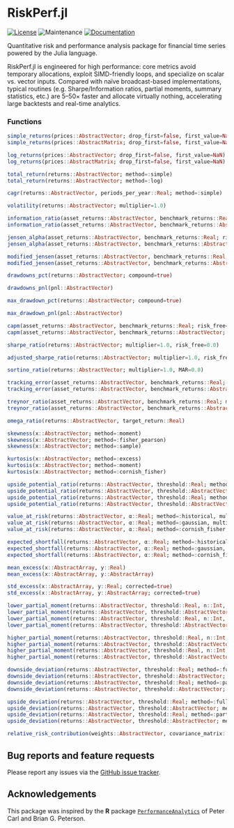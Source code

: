 # RiskPerf.jl

[![License](https://img.shields.io/badge/License-MIT-yellow.svg)](https://github.com/rbeeli/RiskPerf.jl/blob/main/LICENSE)
![Maintenance](https://img.shields.io/maintenance/yes/2025)
[![Documentation](https://img.shields.io/badge/docs-stable-blue.svg)](https://rbeeli.github.io/RiskPerf.jl/stable/)

Quantitative risk and performance analysis package for financial time series powered by the Julia language.

RiskPerf.jl is engineered for high performance: core metrics avoid temporary allocations, exploit SIMD-friendly loops, and specialize on scalar vs. vector inputs. Compared with naïve broadcast-based implementations, typical routines (e.g. Sharpe/Information ratios, partial moments, summary statistics, etc.) are 5–50× faster and allocate virtually nothing, accelerating large backtests and real-time analytics.

### Functions

```julia
simple_returns(prices::AbstractVector; drop_first=false, first_value=NaN)
simple_returns(prices::AbstractMatrix; drop_first=false, first_value=NaN)

log_returns(prices::AbstractVector; drop_first=false, first_value=NaN)
log_returns(prices::AbstractMatrix; drop_first=false, first_value=NaN)

total_return(returns::AbstractVector; method=:simple)
total_return(returns::AbstractVector; method=:log)

cagr(returns::AbstractVector, periods_per_year::Real; method=:simple)

volatility(returns::AbstractVector; multiplier=1.0)

information_ratio(asset_returns::AbstractVector, benchmark_returns::Real; multiplier=1.0)
information_ratio(asset_returns::AbstractVector, benchmark_returns::AbstractVector; multiplier=1.0)

jensen_alpha(asset_returns::AbstractVector, benchmark_returns::Real; risk_free=0.0)
jensen_alpha(asset_returns::AbstractVector, benchmark_returns::AbstractVector; risk_free=0.0)

modified_jensen(asset_returns::AbstractVector, benchmark_returns::Real; risk_free=0.0)
modified_jensen(asset_returns::AbstractVector, benchmark_returns::AbstractVector; risk_free=0.0)

drawdowns_pct(returns::AbstractVector; compound=true)

drawdowns_pnl(pnl::AbstractVector)

max_drawdown_pct(returns::AbstractVector; compound=true)

max_drawdown_pnl(pnl::AbstractVector)

capm(asset_returns::AbstractVector, benchmark_returns::Real; risk_free=0.0)
capm(asset_returns::AbstractVector, benchmark_returns::AbstractVector; risk_free=0.0)

sharpe_ratio(returns::AbstractVector; multiplier=1.0, risk_free=0.0)

adjusted_sharpe_ratio(returns::AbstractVector; multiplier=1.0, risk_free=0.0)

sortino_ratio(returns::AbstractVector; multiplier=1.0, MAR=0.0)

tracking_error(asset_returns::AbstractVector, benchmark_returns::Real; multiplier=1.0)
tracking_error(asset_returns::AbstractVector, benchmark_returns::AbstractVector; multiplier=1.0)

treynor_ratio(asset_returns::AbstractVector, benchmark_returns::Real; multiplier=1.0, risk_free=0.0)
treynor_ratio(asset_returns::AbstractVector, benchmark_returns::AbstractVector; multiplier=1.0, risk_free=0.0)

omega_ratio(returns::AbstractVector, target_return::Real)

skewness(x::AbstractVector; method=:moment)
skewness(x::AbstractVector; method=:fisher_pearson)
skewness(x::AbstractVector; method=:sample)

kurtosis(x::AbstractVector; method=:excess)
kurtosis(x::AbstractVector; method=:moment)
kurtosis(x::AbstractVector; method=:cornish_fisher)

upside_potential_ratio(returns::AbstractVector, threshold::Real; method=:full)
upside_potential_ratio(returns::AbstractVector, threshold::AbstractVector; method=:full)
upside_potential_ratio(returns::AbstractVector, threshold::Real; method=:partial)
upside_potential_ratio(returns::AbstractVector, threshold::AbstractVector; method=:partial)

value_at_risk(returns::AbstractVector, α::Real; method=:historical, multiplier=1.0)
value_at_risk(returns::AbstractVector, α::Real; method=:gaussian, multiplier=1.0)
value_at_risk(returns::AbstractVector, α::Real; method=:cornish_fisher, multiplier=1.0)

expected_shortfall(returns::AbstractVector, α::Real; method=:historical, multiplier=1.0)
expected_shortfall(returns::AbstractVector, α::Real; method=:gaussian, multiplier=1.0)
expected_shortfall(returns::AbstractVector, α::Real; method=:cornish_fisher, multiplier=1.0)

mean_excess(x::AbstractArray, y::Real)
mean_excess(x::AbstractArray, y::AbstractArray)

std_excess(x::AbstractArray, y::Real; corrected=true)
std_excess(x::AbstractArray, y::AbstractArray; corrected=true)

lower_partial_moment(returns::AbstractVector, threshold::Real, n::Int, method=:full)
lower_partial_moment(returns::AbstractVector, threshold::AbstractVector, n::Int, method=:full)
lower_partial_moment(returns::AbstractVector, threshold::Real, n::Int, method=:partial)
lower_partial_moment(returns::AbstractVector, threshold::AbstractVector, n::Int, method=:partial)

higher_partial_moment(returns::AbstractVector, threshold::Real, n::Int, method=:full)
higher_partial_moment(returns::AbstractVector, threshold::AbstractVector, n::Int, method=:full)
higher_partial_moment(returns::AbstractVector, threshold::Real, n::Int, method=:partial)
higher_partial_moment(returns::AbstractVector, threshold::AbstractVector, n::Int, method=:partial)

downside_deviation(returns::AbstractVector, threshold::Real; method=:full)
downside_deviation(returns::AbstractVector, threshold::AbstractVector; method=:full)
downside_deviation(returns::AbstractVector, threshold::Real; method=:partial)
downside_deviation(returns::AbstractVector, threshold::AbstractVector; method=:partial)

upside_deviation(returns::AbstractVector, threshold::Real; method=:full)
upside_deviation(returns::AbstractVector, threshold::AbstractVector; method=:full)
upside_deviation(returns::AbstractVector, threshold::Real; method=:partial)
upside_deviation(returns::AbstractVector, threshold::AbstractVector; method=:partial)

relative_risk_contribution(weights::AbstractVector, covariance_matrix::AbstractMatrix)
```

## Bug reports and feature requests

Please report any issues via the [GitHub issue tracker](https://github.com/rbeeli/RiskPerf.jl/issues).

## Acknowledgements

This package was inspired by the **R** package [`PerformanceAnalytics`](https://cran.r-project.org/web/packages/PerformanceAnalytics/index.html) of Peter Carl and Brian G. Peterson.
